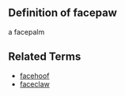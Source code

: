 ## Definition of facepaw

a facepalm

## Related Terms

- [facehoof](./facehoof)
- [faceclaw](./faceclaw)
